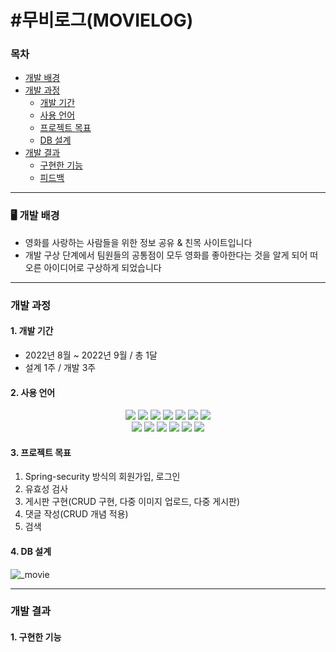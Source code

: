 # #무비로그(MOVIELOG)


<h3>목차</h3>


+ [개발 배경](#%EF%B8%8F-개발-배경)
+ [개발 과정](#개발-과정)
  + [개발 기간](#1-개발-기간)
  + [사용 언어](#2-사용-언어)
  + [프로젝트 목표](#3-프로젝트-목표)
  + [DB 설계](#4-DB-설계)
+ [개발 결과](#개발-결과)
  + [구현한 기능](#1-구현한-기능)
  + [피드백](#2-피드백)

 * * *
<h3>🖥️ 개발 배경</h3>

+ 영화를 사랑하는 사람들을 위한 정보 공유 & 친목 사이트입니다
+ 개발 구상 단계에서 팀원들의 공통점이 모두 영화를 좋아한다는 것을 알게 되어 떠오른 아이디어로 구상하게 되었습니다

 * * *
<h3>개발 과정</h3>

<h4>1. 개발 기간</h4>

+ 2022년 8월 ~ 2022년 9월 / 총 1달
+ 설계 1주 / 개발 3주

<h4>2. 사용 언어</h4>

<div align=center> 
  <img src="https://img.shields.io/badge/java-007396?style=for-the-badge&logo=java&logoColor=white"> 
  <img src="https://img.shields.io/badge/html5-E34F26?style=for-the-badge&logo=html5&logoColor=white"> 
  <img src="https://img.shields.io/badge/css-1572B6?style=for-the-badge&logo=css3&logoColor=white"> 
  <img src="https://img.shields.io/badge/javascript-F7DF1E?style=for-the-badge&logo=javascript&logoColor=black"> 
  <img src="https://img.shields.io/badge/jquery-0769AD?style=for-the-badge&logo=jquery&logoColor=white">
  <img src="https://img.shields.io/badge/oracle-F80000?style=for-the-badge&logo=oracle&logoColor=white"> 
  <img src="https://img.shields.io/badge/mysql-4479A1?style=for-the-badge&logo=mysql&logoColor=white"> 
<br>
  <img src="https://img.shields.io/badge/spring-6DB33F?style=for-the-badge&logo=spring&logoColor=white"> 
  <img src="https://img.shields.io/badge/bootstrap-7952B3?style=for-the-badge&logo=bootstrap&logoColor=white">
  <img src="https://img.shields.io/badge/apache tomcat-F8DC75?style=for-the-badge&logo=apachetomcat&logoColor=white">
  <img src="https://img.shields.io/badge/github-181717?style=for-the-badge&logo=github&logoColor=white">
  <img src="https://img.shields.io/badge/git-F05032?style=for-the-badge&logo=git&logoColor=white">
  <img src="https://img.shields.io/badge/fontawesome-339AF0?style=for-the-badge&logo=fontawesome&logoColor=white">
</div>

<h4>3. 프로젝트 목표</h4>

1. Spring-security 방식의 회원가입, 로그인
2. 유효성 검사
3. 게시판 구현(CRUD 구현, 다중 이미지 업로드, 다중 게시판)
4. 댓글 작성(CRUD 개념 적용)
5. 검색

<h4>4. DB 설계</h4>


![_movie](https://user-images.githubusercontent.com/118376561/202316994-436932bd-4076-42b0-ab89-a6e883d95d63.png)

***
<h3>개발 결과</h3>

<h4>1. 구현한 기능</h4>











